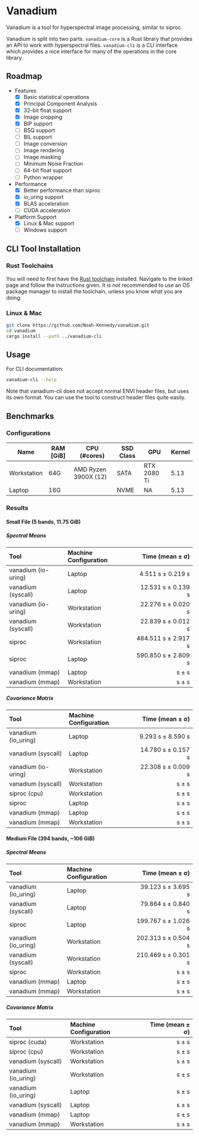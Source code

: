 # Vanadium

Vanadium is a tool for hyperspectral image processing, similar to siproc.

Vanadium is split into two parts.
`vanadium-core` is a Rust library that provides an API to work with hyperspectral files.
`vanadium-cli` is a CLI interface which provides a nice interface for many of the operations in the core library.

## Roadmap

- Features
    - [x] Basic statistical operations
    - [x] Principal Component Analysis
    - [x] 32-bit float support
    - [x] Image cropping
    - [x] BIP support
    - [ ] BSQ support
    - [ ] BIL support
    - [ ] Image conversion
    - [ ] Image rendering
    - [ ] Image masking
    - [ ] Minimum Noise Fraction
    - [ ] 64-bit float support
    - [ ] Python wrapper
- Performance
    - [x] Better performance than siproc
    - [x] io_uring support
    - [x] BLAS acceleration
    - [ ] CUDA acceleration
- Platform Support
    - [x] Linux & Mac support
    - [ ] Windows support

## CLI Tool Installation

### Rust Toolchains

You will need to first have the [Rust toolchain](https://rustup.rs/) installed. Navigate to the linked page and follow the instructions given. It is *not* recommended to use an OS package manager to
install the toolchain, unless you know what you are doing.

### Linux & Mac

```bash
git clone https://github.com/Noah-Kennedy/vanadium.git
cd vanadium
cargo install --path ../vanadium-cli
```

## Usage
For CLI documentation:
```bash
vanadium-cli --help
```

Note that vanadium-cli does not accept normal ENVI header files, but uses its own format.
You can use the tool to construct header files quite easily.

## Benchmarks

### Configurations

| Name          | RAM [GiB] | CPU (#cores)         | SSD Class | GPU         | Kernel |
|---------------|-----------|----------------------|-----------|-------------|--------|
| Workstation | 64G       | AMD Ryzen 3900X (12) | SATA      | RTX 2080 Ti | 5.13   |
| Laptop      | 16G       |                      | NVME      | NA          | 5.13   |

### Results

#### Small File (5 bands, 11.75 GiB)
##### Spectral Means
| Tool                | Machine Configuration | Time (mean ± σ)      |
|:--------------------|:----------------------|---------------------:|
| vanadium (io-uring) | Laptop                |    4.511 s ± 0.219 s |
| vanadium (syscall)  | Laptop                |   12.531 s ± 0.139 s |
| vanadium (io-uring) | Workstation           |   22.276 s ± 0.020 s |
| vanadium (syscall)  | Workstation           |   22.839 s ± 0.012 s |
| siproc              | Workstation           |  484.511 s ± 2.917 s |
| siproc              | Laptop                |  590.850 s ± 2.809 s |
| vanadium (mmap)     | Laptop                |  s ± s |
| vanadium (mmap)     | Workstation           |  s ± s |


##### Covariance Matrix
| Tool                | Machine Configuration | Time (mean ± σ) |
|:--------------------|:----------------------|-----------------:|
| vanadium (io_uring) | Laptop                |  9.293 s ± 8.590 s |
| vanadium (syscall)  | Laptop                | 14.780 s ± 0.157 s |
| vanadium (io-uring) | Workstation           | 22.308 s ± 0.009 s |
| vanadium (syscall)  | Workstation           | s ± s |
| siproc (cpu)        | Workstation           | s ± s |
| siproc              | Laptop                | s ± s |
| vanadium (mmap)     | Laptop                |  s ± s |
| vanadium (mmap)     | Workstation           |  s ± s |

#### Medium File (394 bands, ~106 GiB)
##### Spectral Means
| Tool                | Machine Configuration | Time (mean ± σ)     |
|:--------------------|:----------------------|--------------------:|
| vanadium (io_uring) | Laptop                |  39.123 s ± 3.695 s |
| vanadium (syscall)  | Laptop                |  79.864 s ± 0.840 s |
| siproc              | Laptop                | 199.767 s ± 1.026 s |
| vanadium (io_uring) | Workstation           | 202.313 s ± 0.504 s |
| vanadium (syscall)  | Workstation           | 210.469 s ± 0.301 s |
| siproc              | Workstation           | s ± s |
| vanadium (mmap)     | Laptop                |  s ± s |
| vanadium (mmap)     | Workstation           |  s ± s |


##### Covariance Matrix
| Tool                | Machine Configuration | Time (mean ± σ) |
|:--------------------|:----------------------|----------------:|
| siproc (cuda)       | Workstation           | s ± s |
| siproc (cpu)        | Workstation           | s ± s |
| vanadium (syscall)  | Workstation           | s ± s |
| vanadium (io_uring) | Workstation           | s ± s |
| vanadium (io_uring) | Laptop                | s ± s |
| vanadium (syscall)  | Laptop                | s ± s |
| vanadium (mmap)     | Laptop                |  s ± s |
| vanadium (mmap)     | Workstation           |  s ± s |